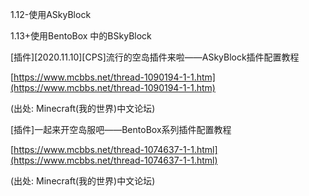 1.12-使用ASkyBlock

1.13+使用BentoBox 中的BSkyBlock



\[插件\]\[2020.11.10\]\[CPS\]流行的空岛插件来啦——ASkyBlock插件配置教程

[https://www.mcbbs.net/thread-1090194-1-1.htm](https://www.mcbbs.net/thread-1090194-1-1.htm)

\(出处: Minecraft\(我的世界\)中文论坛\)



\[插件\]一起来开空岛服吧——BentoBox系列插件配置教程

[https://www.mcbbs.net/thread-1074637-1-1.html](https://www.mcbbs.net/thread-1074637-1-1.html)

\(出处: Minecraft\(我的世界\)中文论坛\)

